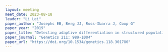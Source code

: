 ```yaml
---
layout: meeting
meet_date: 2023-08-18
leader: "Li Lei"
paper_author: "Josephs EB, Berg JJ, Ross-Ibarra J, Coop G"
paper_year: "2019"
paper_title: "Detecting adaptive differentiation in structured populations with genomic data and common gardens"
paper_journal: "Genetics 211: 989-1004"
paper_url: "https://doi.org/10.1534/genetics.118.301786"
---
```

